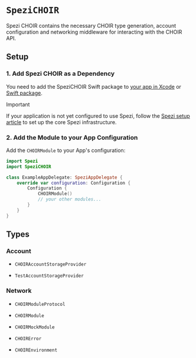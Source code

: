# ``SpeziCHOIR``

<!--

This source file is part of the Stanford Spezi open source project

SPDX-FileCopyrightText: 2022 Stanford University and the project authors (see CONTRIBUTORS.md)

SPDX-License-Identifier: MIT
       
-->

Spezi CHOIR contains the necessary CHOIR type generation, account configuration and networking middleware for interacting with the CHOIR API.


## Setup

### 1. Add Spezi CHOIR as a Dependency

You need to add the SpeziCHOIR Swift package to
[your app in Xcode](https://developer.apple.com/documentation/xcode/adding-package-dependencies-to-your-app#) or
[Swift package](https://developer.apple.com/documentation/xcode/creating-a-standalone-swift-package-with-xcode#Add-a-dependency-on-another-Swift-package).

> [!IMPORTANT]  
> If your application is not yet configured to use Spezi, follow the [Spezi setup article](https://swiftpackageindex.com/stanfordspezi/spezi/documentation/spezi/initial-setup) to set up the core Spezi infrastructure.

### 2. Add the Module to your App Configuration

Add the `CHOIRModule` to your App's configuration:
```swift
import Spezi
import SpeziCHOIR

class ExampleAppDelegate: SpeziAppDelegate {
    override var configuration: Configuration {
        Configuration {
            CHOIRModule()
            // your other modules...
        }
    }
}
```

## Types

### Account

- ``CHOIRAccountStorageProvider``

- ``TestAccountStorageProvider``

### Network

- ``CHOIRModuleProtocol``

- ``CHOIRModule``

- ``CHOIRMockModule``

- ``CHOIRError``

- ``CHOIREnvironment``

